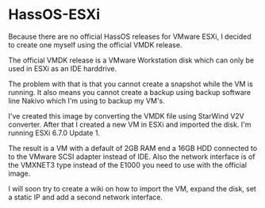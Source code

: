 # HassOS-ESXi

Because there are no official HassOS releases for VMware ESXi, I decided to create one myself using the official VMDK release.

The official VMDK release is a VMware Workstation disk which can only be used in ESXi as an IDE harddrive.

The problem with that is that you cannot create a snapshot while the VM is running. It also means you cannot create a backup using backup software line Nakivo which I'm using to backup my VM's.

I've created this image by converting the VMDK file using StarWind V2V converter. After that I created a new VM in ESXi and imported the disk. I'm running ESXi 6.7.0 Update 1.

The result is a VM with a default of 2GB RAM end a 16GB HDD connected to to the VMware SCSI adapter instead of IDE. Also the network interface is of the VMXNET3 type instead of the E1000 you need to use with the official image.

I will soon try to create a wiki on how to import the VM, expand the disk, set a static IP and add a second network interface.
